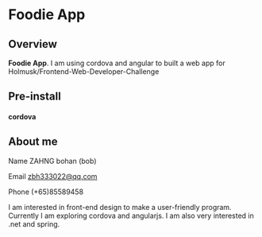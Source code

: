 # Foodie App


## Overview

**Foodie App**. I am using cordova and angular to built a  web app for Holmusk/Frontend-Web-Developer-Challenge

## Pre-install 
#### cordova



## About me
Name ZAHNG bohan (bob)

Email <zbh333022@qq.com> 

Phone (+65)85589458

I am interested in front-end design to make a user-friendly program. Currently I am exploring cordova and angularjs. I am also very interested in .net and spring.

